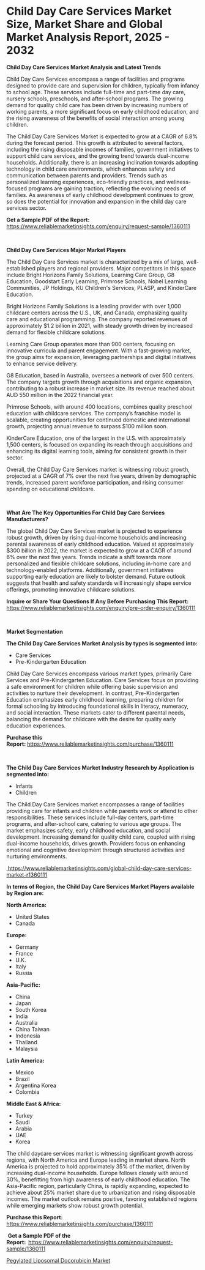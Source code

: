 <p><h1>Child Day Care Services Market Size, Market Share and Global Market Analysis Report, 2025 - 2032</h1></p><p><strong>Child Day Care Services Market Analysis and Latest Trends</strong></p>
<p><p>Child Day Care Services encompass a range of facilities and programs designed to provide care and supervision for children, typically from infancy to school age. These services include full-time and part-time day care, nursery schools, preschools, and after-school programs. The growing demand for quality child care has been driven by increasing numbers of working parents, a more significant focus on early childhood education, and the rising awareness of the benefits of social interaction among young children.</p><p>The Child Day Care Services Market is expected to grow at a CAGR of 6.8% during the forecast period. This growth is attributed to several factors, including the rising disposable incomes of families, government initiatives to support child care services, and the growing trend towards dual-income households. Additionally, there is an increasing inclination towards adopting technology in child care environments, which enhances safety and communication between parents and providers. Trends such as personalized learning experiences, eco-friendly practices, and wellness-focused programs are gaining traction, reflecting the evolving needs of families. As awareness of early childhood development continues to grow, so does the potential for innovation and expansion in the child day care services sector.</p></p>
<p><strong>Get a Sample PDF of the Report:&nbsp;</strong> <a href="https://www.reliablemarketinsights.com/enquiry/request-sample/1360111?utm_campaign=3540&utm_medium=2&utm_source=Github&utm_content=ia&utm_term=22032025&utm_id=child-day-care-services">https://www.reliablemarketinsights.com/enquiry/request-sample/1360111</a></p>
<p>&nbsp;</p>
<p><strong>Child Day Care Services Major Market Players</strong></p>
<p><p>The Child Day Care Services market is characterized by a mix of large, well-established players and regional providers. Major competitors in this space include Bright Horizons Family Solutions, Learning Care Group, G8 Education, Goodstart Early Learning, Primrose Schools, Nobel Learning Communities, JP Holdings, KU Children's Services, PLASP, and KinderCare Education.</p><p>Bright Horizons Family Solutions is a leading provider with over 1,000 childcare centers across the U.S., UK, and Canada, emphasizing quality care and educational programming. The company reported revenues of approximately $1.2 billion in 2021, with steady growth driven by increased demand for flexible childcare solutions.</p><p>Learning Care Group operates more than 900 centers, focusing on innovative curricula and parent engagement. With a fast-growing market, the group aims for expansion, leveraging partnerships and digital initiatives to enhance service delivery.</p><p>G8 Education, based in Australia, oversees a network of over 500 centers. The company targets growth through acquisitions and organic expansion, contributing to a robust increase in market size. Its revenue reached about AUD 550 million in the 2022 financial year.</p><p>Primrose Schools, with around 400 locations, combines quality preschool education with childcare services. The company’s franchise model is scalable, creating opportunities for continued domestic and international growth, projecting annual revenue to surpass $100 million soon.</p><p>KinderCare Education, one of the largest in the U.S. with approximately 1,500 centers, is focused on expanding its reach through acquisitions and enhancing its digital learning tools, aiming for consistent growth in their sector.</p><p>Overall, the Child Day Care Services market is witnessing robust growth, projected at a CAGR of 7% over the next five years, driven by demographic trends, increased parent workforce participation, and rising consumer spending on educational childcare.</p></p>
<p>&nbsp;</p>
<p><strong>What Are The Key Opportunities For Child Day Care Services Manufacturers?</strong></p>
<p><p>The global Child Day Care Services market is projected to experience robust growth, driven by rising dual-income households and increasing parental awareness of early childhood education. Valued at approximately $300 billion in 2022, the market is expected to grow at a CAGR of around 6% over the next five years. Trends indicate a shift towards more personalized and flexible childcare solutions, including in-home care and technology-enabled platforms. Additionally, government initiatives supporting early education are likely to bolster demand. Future outlook suggests that health and safety standards will increasingly shape service offerings, promoting innovative childcare solutions.</p></p>
<p><strong>Inquire or Share Your Questions If Any Before Purchasing This Report:</strong> <a href="https://www.reliablemarketinsights.com/enquiry/pre-order-enquiry/1360111?utm_campaign=3540&utm_medium=2&utm_source=Github&utm_content=ia&utm_term=22032025&utm_id=child-day-care-services">https://www.reliablemarketinsights.com/enquiry/pre-order-enquiry/1360111</a></p>
<p>&nbsp;</p>
<p><strong>Market Segmentation</strong></p>
<p><strong>The Child Day Care Services Market Analysis by types is segmented into:</strong></p>
<p><ul><li>Care Services</li><li>Pre-Kindergarten Education</li></ul></p>
<p><p>Child Day Care Services encompass various market types, primarily Care Services and Pre-Kindergarten Education. Care Services focus on providing a safe environment for children while offering basic supervision and activities to nurture their development. In contrast, Pre-Kindergarten Education emphasizes early childhood learning, preparing children for formal schooling by introducing foundational skills in literacy, numeracy, and social interaction. These markets cater to different parental needs, balancing the demand for childcare with the desire for quality early education experiences.</p></p>
<p><strong>Purchase this Report:&nbsp;</strong><a href="https://www.reliablemarketinsights.com/purchase/1360111?utm_campaign=3540&utm_medium=2&utm_source=Github&utm_content=ia&utm_term=22032025&utm_id=child-day-care-services">https://www.reliablemarketinsights.com/purchase/1360111</a></p>
<p>&nbsp;</p>
<p><strong>The Child Day Care Services Market Industry Research by Application is segmented into:</strong></p>
<p><ul><li>Infants</li><li>Children</li></ul></p>
<p><p>The Child Day Care Services market encompasses a range of facilities providing care for infants and children while parents work or attend to other responsibilities. These services include full-day centers, part-time programs, and after-school care, catering to various age groups. The market emphasizes safety, early childhood education, and social development. Increasing demand for quality child care, coupled with rising dual-income households, drives growth. Providers focus on enhancing emotional and cognitive development through structured activities and nurturing environments.</p></p>
<p><a href="https://www.reliablemarketinsights.com/global-child-day-care-services-market-r1360111?utm_campaign=3540&utm_medium=2&utm_source=Github&utm_content=ia&utm_term=22032025&utm_id=child-day-care-services">&nbsp;https://www.reliablemarketinsights.com/global-child-day-care-services-market-r1360111</a></p>
<p><strong>In terms of Region, the Child Day Care Services Market Players available by Region are:</strong></p>
<p>
    <p> <strong> North America: </strong>
        <ul>
            <li>United States</li>
            <li>Canada</li>
        </ul>
        </p> 
    <p> <strong> Europe: </strong>
        <ul>
            <li>Germany</li>
            <li>France</li>
            <li>U.K.</li>
            <li>Italy</li>
            <li>Russia</li>
        </ul>
        </p> 
    <p> <strong> Asia-Pacific: </strong>
        <ul>
            <li>China</li>
            <li>Japan</li>
            <li>South Korea</li>
            <li>India</li>
            <li>Australia</li>
            <li>China Taiwan</li>
            <li>Indonesia</li>
            <li>Thailand</li>
            <li>Malaysia</li>
        </ul>
        </p> 
    <p> <strong> Latin America: </strong>
        <ul>
            <li>Mexico</li>
            <li>Brazil</li>
            <li>Argentina Korea</li>
            <li>Colombia</li>
        </ul>
        </p> 
    <p> <strong> Middle East & Africa: </strong>
        <ul>
            <li>Turkey</li>
            <li>Saudi</li>
            <li>Arabia</li>
            <li>UAE</li>
            <li>Korea</li>
        </ul>
    </p>
    </p>
<p><p>The child daycare services market is witnessing significant growth across regions, with North America and Europe leading in market share. North America is projected to hold approximately 35% of the market, driven by increasing dual-income households. Europe follows closely with around 30%, benefitting from high awareness of early childhood education. The Asia-Pacific region, particularly China, is rapidly expanding, expected to achieve about 25% market share due to urbanization and rising disposable incomes. The market outlook remains positive, favoring established regions while emerging markets show robust growth potential.</p></p>
<p><strong>Purchase this Report: </strong><a href="https://www.reliablemarketinsights.com/purchase/1360111?utm_campaign=3540&utm_medium=2&utm_source=Github&utm_content=ia&utm_term=22032025&utm_id=child-day-care-services">https://www.reliablemarketinsights.com/purchase/1360111</a></p>
<p>&nbsp;<strong>Get a Sample PDF of the Report:&nbsp;&nbsp;</strong><a href="https://www.reliablemarketinsights.com/enquiry/request-sample/1360111?utm_campaign=3540&utm_medium=2&utm_source=Github&utm_content=ia&utm_term=22032025&utm_id=child-day-care-services">https://www.reliablemarketinsights.com/enquiry/request-sample/1360111</a></p>
<p><strong></strong></p>
<p><p><a href="https://github.com/bufkamaiahi7/Market-Research-Report-List-1/blob/main/pegylated-liposomal-docorubicin-market.md?utm_campaign=3540&utm_medium=2&utm_source=Github&utm_content=ia&utm_term=22032025&utm_id=child-day-care-services">Pegylated Liposomal Docorubicin Market</a></p></p>